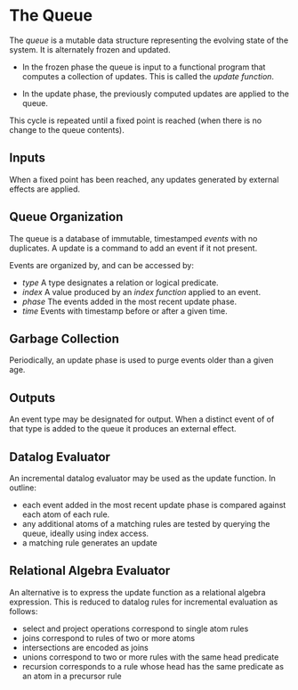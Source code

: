 # The Queue

The _queue_ is a mutable data structure representing the evolving state of the system.  It is alternately frozen and updated.  

- In the frozen phase the queue is input to a functional program that computes a collection of updates. This is called the _update function_.

- In the update phase, the previously computed updates are applied to the queue.

This cycle is repeated until a fixed point is reached (when there is no change to the queue contents).

## Inputs

When a fixed point has been reached, any updates generated by external effects are applied.

## Queue Organization

The queue is a database of immutable, timestamped _events_ with no duplicates.  A update is a command to add an event if it not present. 

Events are organized by, and can be accessed by:

- _type_  A type designates a relation or logical predicate.
- _index_ A value produced by an _index function_ applied to an event. 
- _phase_ The events added in the most recent update phase.
- _time_  Events with timestamp before or after a given time.

## Garbage Collection

Periodically, an update phase is used to purge events older than a given age.

## Outputs

An event type may be designated for output.  When a distinct event of of that type is added to the queue it produces an external effect. 

## Datalog Evaluator

An incremental datalog evaluator may be used as the update function. In outline:

- each event added in the most recent update phase is compared against each atom of each rule.
- any additional atoms of a matching rules are tested by querying the queue, ideally using index access.
- a matching rule generates an update

## Relational Algebra Evaluator

An alternative is to express the update function as a relational algebra expression.  This is reduced to datalog rules for incremental evaluation as follows:

- select and project operations correspond to single atom rules
- joins correspond to rules of two or more atoms
- intersections are encoded as joins
- unions correspond to two or more rules with the same head predicate
- recursion corresponds to a rule whose head has the same predicate as an atom in a precursor rule
